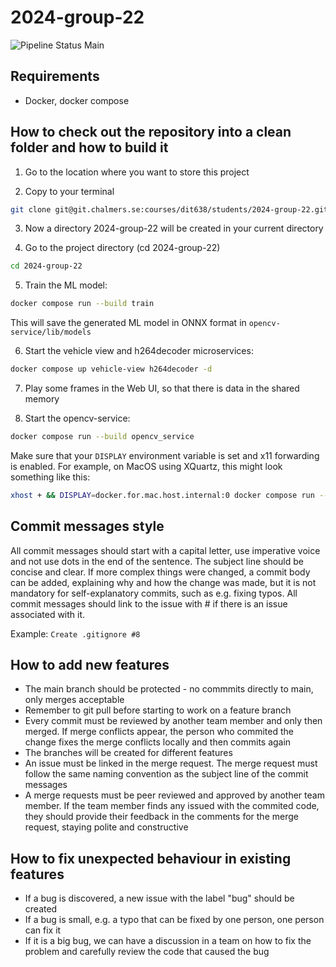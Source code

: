 # 2024-group-22
![Pipeline Status Main](https://git.chalmers.se/courses/dit638/students/2024-group-22/badges/main/pipeline.svg)


## Requirements
- Docker, docker compose


## How to check out the repository into a clean folder and how to build it
1. Go to the location where you want to store this project

2. Copy to your terminal

```bash
git clone git@git.chalmers.se:courses/dit638/students/2024-group-22.git
```

3. Now a directory 2024-group-22 will be created in your current directory

4. Go to the project directory (cd 2024-group-22)
```bash
cd 2024-group-22
```

5. Train the ML model:
```bash
docker compose run --build train
```

This will save the generated ML model in ONNX format in `opencv-service/lib/models`


6. Start the vehicle view and h264decoder microservices:
```bash
docker compose up vehicle-view h264decoder -d
```

7. Play some frames in the Web UI, so that there is data in the shared memory

8. Start the opencv-service:
```bash
docker compose run --build opencv_service
```

Make sure that your `DISPLAY` environment variable is set and x11 forwarding is enabled.
For example, on MacOS using XQuartz, this might look something like this:
```bash
xhost + && DISPLAY=docker.for.mac.host.internal:0 docker compose run --build opencv_service
```


## Commit messages style


All commit messages should start with a capital letter, use imperative voice and not use dots in the end of the sentence. The subject line should be concise and clear. If more complex things were changed, a commit body can be added, explaining why and how the change was made, but it is not mandatory for self-explanatory commits, such as e.g. fixing typos. All commit messages should link to the issue with # if there is an issue associated with it.


Example: `Create .gitignore #8`


## How to add new features
- The main branch should be protected - no commmits directly to main, only merges acceptable
- Remember to git pull before starting to work on a feature branch
- Every commit must be reviewed by another team member and only then merged. If merge conflicts appear, the person who commited the change fixes the merge conflicts locally and then commits again
- The branches will be created for different features
- An issue must be linked in the merge request. The merge request must follow the same naming convention as the subject line of the commit messages
- A merge requests must be peer reviewed and approved by another team member. If the team member finds any issued with the commited code, they should provide their feedback in the comments for the merge request, staying polite and constructive


## How to fix unexpected behaviour in existing features
- If a bug is discovered, a new issue with the label "bug" should be created
- If a bug is small, e.g. a typo that can be fixed by one person, one person can fix it
- If it is a big bug, we can have a discussion in a team on how to fix the problem and carefully review the code that caused the bug
